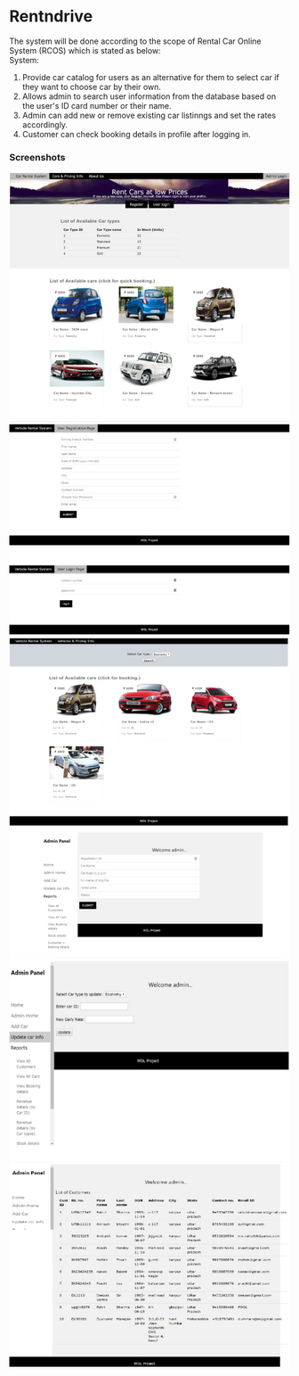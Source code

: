 # Rentndrive

The system will be done according to the scope of Rental Car Online System (RCOS) which is
stated as below:</br>
System:
1. Provide car catalog for users as an alternative for them to select car if they want to choose car
by their own.
2. Allows admin to search user information from the database based on the user&#39;s ID card
number or their name.
3. Admin can add new or remove existing car listinngs and set the rates accordingly.
4. Customer can check booking details in profile after logging in.

### Screenshots
![Test image 1](screenshots/Screenshot1.jpg)
![Test image 1](screenshots/Screenshot2.jpg)
![Test image 1](screenshots/Screenshot3.jpg)
![Test image 1](screenshots/Screenshot4.jpg)
![Test image 1](screenshots/Screenshot5.jpg)
